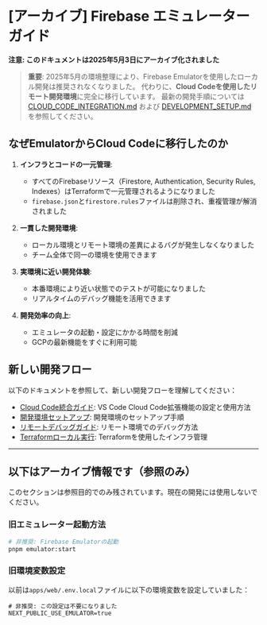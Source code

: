 # [アーカイブ] Firebase エミュレーターガイド

**注意: このドキュメントは2025年5月3日にアーカイブ化されました**

> **重要**: 2025年5月の環境整理により、Firebase Emulatorを使用したローカル開発は推奨されなくなりました。
> 代わりに、**Cloud Codeを使用したリモート開発環境**に完全に移行しています。
> 最新の開発手順については [CLOUD_CODE_INTEGRATION.md](./CLOUD_CODE_INTEGRATION.md) および
> [DEVELOPMENT_SETUP.md](./DEVELOPMENT_SETUP.md) を参照してください。

## なぜEmulatorからCloud Codeに移行したのか

1. **インフラとコードの一元管理**: 
   - すべてのFirebaseリソース（Firestore, Authentication, Security Rules, Indexes）はTerraformで一元管理されるようになりました
   - `firebase.json`と`firestore.rules`ファイルは削除され、重複管理が解消されました

2. **一貫した開発環境**:
   - ローカル環境とリモート環境の差異によるバグが発生しなくなりました
   - チーム全体で同一の環境を使用できます

3. **実環境に近い開発体験**:
   - 本番環境により近い状態でのテストが可能になりました
   - リアルタイムのデバッグ機能を活用できます

4. **開発効率の向上**:
   - エミュレータの起動・設定にかかる時間を削減
   - GCPの最新機能をすぐに利用可能

## 新しい開発フロー

以下のドキュメントを参照して、新しい開発フローを理解してください：

- [Cloud Code統合ガイド](./CLOUD_CODE_INTEGRATION.md): VS Code Cloud Code拡張機能の設定と使用方法
- [開発環境セットアップ](./DEVELOPMENT_SETUP.md): 開発環境のセットアップ手順
- [リモートデバッグガイド](./REMOTE_DEBUGGING.md): リモート環境でのデバッグ方法
- [Terraformローカル実行](./TERRAFORM_LOCAL.md): Terraformを使用したインフラ管理

---

## 以下はアーカイブ情報です（参照のみ）

このセクションは参照目的でのみ残されています。現在の開発には使用しないでください。

### 旧エミュレーター起動方法

```bash
# 非推奨: Firebase Emulatorの起動
pnpm emulator:start
```

### 旧環境変数設定

以前は`apps/web/.env.local`ファイルに以下の環境変数を設定していました：

```
# 非推奨: この設定は不要になりました
NEXT_PUBLIC_USE_EMULATOR=true
```